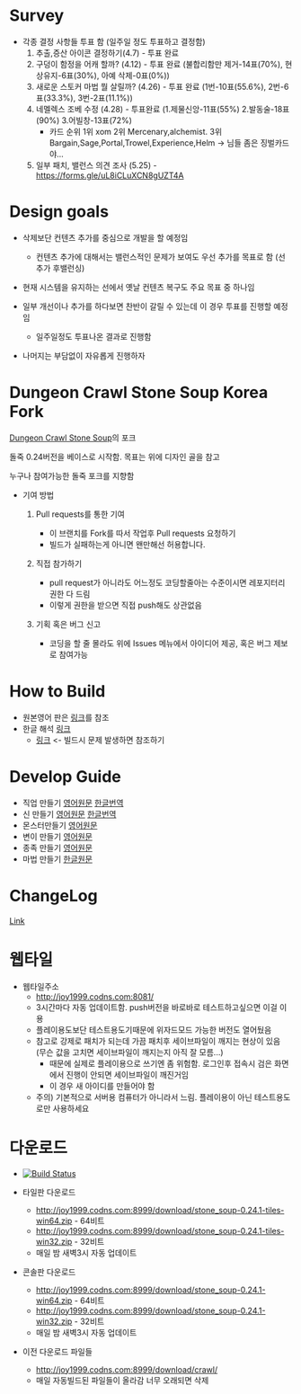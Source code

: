 # Survey

* 각종 결정 사항들 투표 함 (일주일 정도 투표하고 결정함)
  1. 추출,증산 아이콘 결정하기(4.7) - 투표 완료
  2. 구덩이 함정을 어캐 할까? (4.12) - 투표 완료 (불합리함만 제거-14표(70%), 현상유지-6표(30%), 아예 삭제-0표(0%))
  3. 새로운 스토커 마법 뭘 살릴까? (4.26) - 투표 완료 (1번-10표(55.6%), 2번-6표(33.3%), 3번-2표(11.1%))
  4. 네멜렉스 조베 수정 (4.28) - 투표완료 (1.제물신앙-11표(55%) 2.발동술-18표(90%) 3.어빌창-13표(72%)
     - 카드 순위 1위 xom  2위 Mercenary,alchemist. 3위 Bargain,Sage,Portal,Trowel,Experience,Helm  -> 님들 좀은 징벌카드야...
  5. 일부 패치, 밸런스 의견 조사 (5.25) - https://forms.gle/uL8iCLuXCN8gUZT4A
# Design goals

* 삭제보단 컨텐츠 추가를 중심으로 개발을 할 예정임
  * 컨텐츠 추가에 대해서는 밸런스적인 문제가 보여도 우선 추가를 목표로 함 (선추가 후밸런싱)

* 현재 시스템을 유지하는 선에서 옛날 컨텐츠 복구도 주요 목표 중 하나임

* 일부 개선이나 추가를 하다보면 찬반이 갈릴 수 있는데 이 경우 투표를 진행할 예정임
  * 일주일정도 투표나온 결과로 진행함
  
* 나머지는 부담없이 자유롭게 진행하자

# Dungeon Crawl Stone Soup Korea Fork

[Dungeon Crawl Stone Soup](https://github.com/crawl/crawl/)의 포크

돌죽 0.24버전을 베이스로 시작함. 목표는 위에 디자인 골을 참고

누구나 참여가능한 돌죽 포크를 지향함

* 기여 방법
  1. Pull requests를 통한 기여
     * 이 브랜치를 Fork를 따서 작업후 Pull requests 요청하기
     * 빌드가 실패하는게 아니면 왠만해선 허용합니다.
     
     
  2. 직접 참가하기
     * pull request가 아니라도 어느정도 코딩할줄아는 수준이시면 레포지터리 권한 다 드림
     * 이렇게 권한을 받으면 직접 push해도 상관없음
     
    
  3. 기획 혹은 버그 신고
     * 코딩을 할 줄 몰라도 위에 Issues 메뉴에서 아이디어 제공, 혹은 버그 제보로 참여가능
     

# How to Build
  * 원본영어 판은 [링크](https://github.com/kimjoy2002/crawl/blob/master/crawl-ref/INSTALL.txt)를 참조 
  * 한글 해석 [링크](https://gall.dcinside.com/board/view/?id=rlike&no=261405)
    * [링크](https://github.com/kimjoy2002/crawl/issues/18) <- 빌드시 문제 발생하면 참조하기

# Develop Guide
  * 직업 만들기 [영어원문](https://github.com/kimjoy2002/crawl/blob/master/crawl-ref/docs/develop/background_creation.txt) [한글번역](https://gall.dcinside.com/board/view/?id=rlike&no=96789)
  * 신 만들기 [영어원문](https://github.com/kimjoy2002/crawl/blob/master/crawl-ref/docs/develop/god_creation.txt) [한글번역](https://github.com/kimjoy2002/crawl/issues/116)
  * 몬스터만들기 [영어원문](https://github.com/kimjoy2002/crawl/blob/master/crawl-ref/docs/develop/monster_creation.txt)
  * 변이 만들기 [영어원문](https://github.com/kimjoy2002/crawl/blob/master/crawl-ref/docs/develop/mutation_creation.txt)
  * 종족 만들기 [영어원문](https://github.com/kimjoy2002/crawl/blob/master/crawl-ref/docs/develop/species_creation.md)
  * 마법 만들기 [한글원문](https://gall.dcinside.com/board/view/?id=rlike&no=318987)

# ChangeLog
  
  [Link](https://github.com/kimjoy2002/crawl/blob/master/CHANGELOG.md)
  
# 웹타일

* 웹타일주소
  *  http://joy1999.codns.com:8081/
  * 3시간마다 자동 업데이트함. push버전을 바로바로 테스트하고싶으면 이걸 이용
  * 플레이용도보단 테스트용도기때문에 위자드모드 가능한 버전도 열어뒀음 
  * 참고로 강제로 패치가 되는데 가끔 패치후 세이브파일이 깨지는 현상이 있음 (무슨 값을 고치면 세이브파일이 깨지는지 아직 잘 모름...)
    * 때문에 실제로 플레이용으로 쓰기엔 좀 위험함. 로그인후 접속시 검은 화면에서 진행이 안되면 세이브파일이 깨진거임
    * 이 경우 새 아이디를 만들어야 함
  * 주의) 기본적으로 서버용 컴퓨터가 아니라서 느림. 플레이용이 아닌 테스트용도로만 사용하세요

# 다운로드

* [![Build Status](http://joy1999.codns.com:8080/buildStatus/icon?job=crawl%2Fcrawl)](http://joy1999.codns.com:8080/job/crawl/job/crawl/)

* 타일판 다운로드
  * http://joy1999.codns.com:8999/download/stone_soup-0.24.1-tiles-win64.zip - 64비트
  * http://joy1999.codns.com:8999/download/stone_soup-0.24.1-tiles-win32.zip - 32비트
  * 매일 밤 새벽3시 자동 업데이트

* 콘솔판 다운로드
  * http://joy1999.codns.com:8999/download/stone_soup-0.24.1-win64.zip - 64비트
  * http://joy1999.codns.com:8999/download/stone_soup-0.24.1-win32.zip - 32비트
  * 매일 밤 새벽3시 자동 업데이트
  
* 이전 다운로드 파일들
  * http://joy1999.codns.com:8999/download/crawl/
  * 매일 자동빌드된 파일들이 올라감 너무 오래되면 삭제
